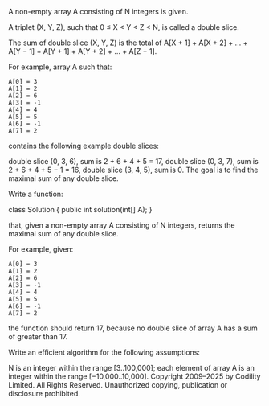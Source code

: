 A non-empty array A consisting of N integers is given.

A triplet (X, Y, Z), such that 0 ≤ X < Y < Z < N, is called a double slice.

The sum of double slice (X, Y, Z) is the total of A[X + 1] + A[X + 2] + ... + A[Y − 1] + A[Y + 1] + A[Y + 2] + ... + A[Z − 1].

For example, array A such that:

    A[0] = 3
    A[1] = 2
    A[2] = 6
    A[3] = -1
    A[4] = 4
    A[5] = 5
    A[6] = -1
    A[7] = 2
contains the following example double slices:

double slice (0, 3, 6), sum is 2 + 6 + 4 + 5 = 17,
double slice (0, 3, 7), sum is 2 + 6 + 4 + 5 − 1 = 16,
double slice (3, 4, 5), sum is 0.
The goal is to find the maximal sum of any double slice.

Write a function:

class Solution { public int solution(int[] A); }

that, given a non-empty array A consisting of N integers, returns the maximal sum of any double slice.

For example, given:

    A[0] = 3
    A[1] = 2
    A[2] = 6
    A[3] = -1
    A[4] = 4
    A[5] = 5
    A[6] = -1
    A[7] = 2
the function should return 17, because no double slice of array A has a sum of greater than 17.

Write an efficient algorithm for the following assumptions:

N is an integer within the range [3..100,000];
each element of array A is an integer within the range [−10,000..10,000].
Copyright 2009–2025 by Codility Limited. All Rights Reserved. Unauthorized copying, publication or disclosure prohibited.